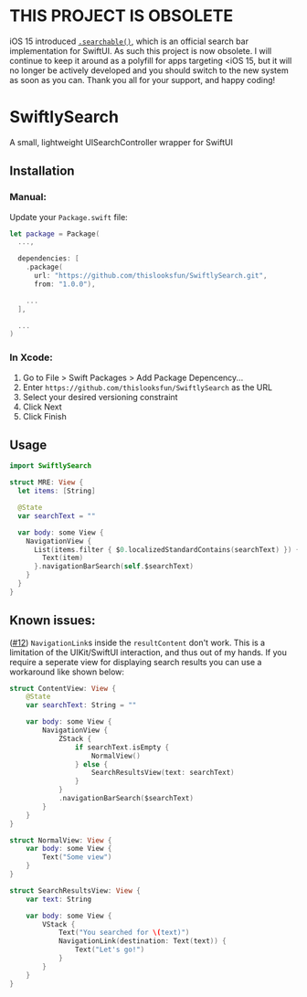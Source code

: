 # THIS PROJECT IS OBSOLETE

iOS 15 introduced [`.searchable()`][searchable], which is an official search bar
implementation for SwiftUI. As such this project is now obsolete. I will
continue to keep it around as a polyfill for apps targeting \<iOS 15, but it
will no longer be actively developed and you should switch to the new system as
soon as you can. Thank you all for your support, and happy coding!

# SwiftlySearch

A small, lightweight UISearchController wrapper for SwiftUI

## Installation

### Manual:

Update your `Package.swift` file:

```swift
let package = Package(
  ...,

  dependencies: [
    .package(
      url: "https://github.com/thislooksfun/SwiftlySearch.git",
      from: "1.0.0"),

    ...
  ],

  ...
)
```

### In Xcode:

1. Go to File > Swift Packages > Add Package Depencency...
2. Enter `https://github.com/thislooksfun/SwiftlySearch` as the URL
3. Select your desired versioning constraint
4. Click Next
5. Click Finish

## Usage

```swift
import SwiftlySearch

struct MRE: View {
  let items: [String]

  @State
  var searchText = ""

  var body: some View {
    NavigationView {
      List(items.filter { $0.localizedStandardContains(searchText) }) { item in
        Text(item)
      }.navigationBarSearch(self.$searchText)
    }
  }
}
```

## Known issues:

([#12](https://github.com/thislooksfun/SwiftlySearch/issues/12)) `NavigationLink`s inside the `resultContent` don't work. This is a limitation of the UIKit/SwiftUI interaction, and thus out of my hands. If you require a seperate view for displaying search results you can use a workaround like shown below:

```swift
struct ContentView: View {
    @State
    var searchText: String = ""

    var body: some View {
        NavigationView {
            ZStack {
                if searchText.isEmpty {
                    NormalView()
                } else {
                    SearchResultsView(text: searchText)
                }
            }
            .navigationBarSearch($searchText)
        }
    }
}

struct NormalView: View {
    var body: some View {
        Text("Some view")
    }
}

struct SearchResultsView: View {
    var text: String

    var body: some View {
        VStack {
            Text("You searched for \(text)")
            NavigationLink(destination: Text(text)) {
                Text("Let's go!")
            }
        }
    }
}
```

<!-- Links -->

[searchable]: https://developer.apple.com/documentation/swiftui/form/searchable(text:placement:)
